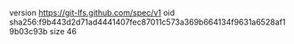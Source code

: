 version https://git-lfs.github.com/spec/v1
oid sha256:f9b443d2d71ad4441407fec87011c573a369b664134f9631a6528af19b03c93b
size 46
